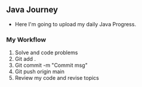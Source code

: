 ## Java Journey

- Here I'm going to upload my daily Java Progress.


### My Workflow
1. Solve and code problems
2. Git add .
3. Git commit -m "Commit msg"
4. Git push origin main 
5. Review my code and revise topics